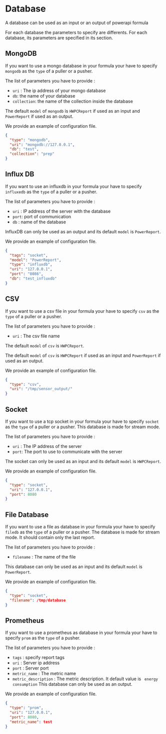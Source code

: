 # Database

A database can be used as an input or an output of powerapi formula

For each database the parameters to specify are differents. For each database,
its parameters are specified in its section.

## MongoDB

If you want to use a mongo database in your formula your have to specify
`mongodb` as the `type` of a puller or a pusher.

The list of parameters you have to provide :

- `uri` : The ip address of your mongo database
- `db`: the name of your database
- `collection`: the name of the collection inside the database

The default `model` of `mongodb` is `HWPCReport` if used as an input and
`PowerReport` if used as an output.

We provide an example of configuration file.

```json
{
  "type": "mongodb",
  "uri": "mongodb://127.0.0.1",
  "db": "test",
  "collection": "prep"
}
```

## Influx DB

If you want to use an influxdb in your formula your have to specify
`influxedb` as the `type` of a puller or a pusher.

The list of parameters you have to provide :

- `uri` : IP address of the server with the database
- `port`: port of communication
- `db` : name of the database

InfluxDB can only be used as an output and its default `model` is `PowerReport`.

We provide an example of configuration file.

```json
{
  "tags": "socket",
  "model": "PowerReport",
  "type": "influxdb",
  "uri": "127.0.0.1",
  "port": "8086",
  "db": "test_influxdb"
}
```

## CSV

If you want to use a csv file in your formula your have to specify
`csv` as the `type` of a puller or a pusher.

The list of parameters you have to provide :

- `uri` : The csv file name

The default `model` of `csv` is `HWPCReport`.

The default `model` of `csv` is `HWPCReport` if used as an input and
`PowerReport` if used as an output.

We provide an example of configuration file.

```json
{
  "type": "csv",
  "uri": "/tmp/sensor_output/"
}
```

## Socket

If you want to use a tcp socket in your formula your have to specify
`socket` as the `type` of a puller or a pusher.
This database is made for stream mode.

The list of parameters you have to provide :

- `uri` : The IP address of the server
- `port`: The port to use to communicate with the server

The socket can only be used as an input and its default `model` is `HWPCReport`.

We provide an example of configuration file.

```json
{
  "type": "socket",
  "uri": "127.0.0.1",
  "port": 8080
}
```

## File Database

If you want to use a file as database in your formula your have to specify
`filedb` as the `type` of a puller or a pusher.
The database is made for stream mode. It should contain only the last
report.

The list of parameters you have to provide :

- `filename` : The name of the file

This database can only be used as an input and its default `model` is `PowerReport`.

We provide an example of configuration file.

```json
{
  "type": "socket",
  "filename": /tmp/database
}
```

## Prometheus

If you want to use a prometheus as database in your formula your have to specify
`prom` as the `type` of a pusher.

The list of parameters you have to provide :

- `tags` : specify report tags
- `uri` : Server ip address
- `port` : Server port
- `metric_name` : The metric name
- `metric_description` : The metric description. It default value is ` energy consumption`
  This database can only be used as an output.

We provide an example of configuration file.

```json
{
  "type": "prom",
  "uri": "127.0.0.1",
  "port": 8080,
  "metric_name": test
}
```
